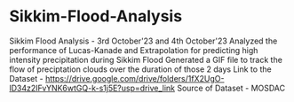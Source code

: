 # Sikkim-Flood-Analysis
Sikkim Flood Analysis - 3rd October'23 and 4th October'23 
Analyzed the performance of Lucas-Kanade and Extrapolation for predicting high intensity precipitation during Sikkim Flood 
Generated a GIF file to track the flow of preciptation clouds over the duration of those 2 days
Link to the Dataset - https://drive.google.com/drive/folders/1fX2UgO-lD34z2IFvYNK6wtGQ-k-s1j5E?usp=drive_link
Source of Dataset - MOSDAC
